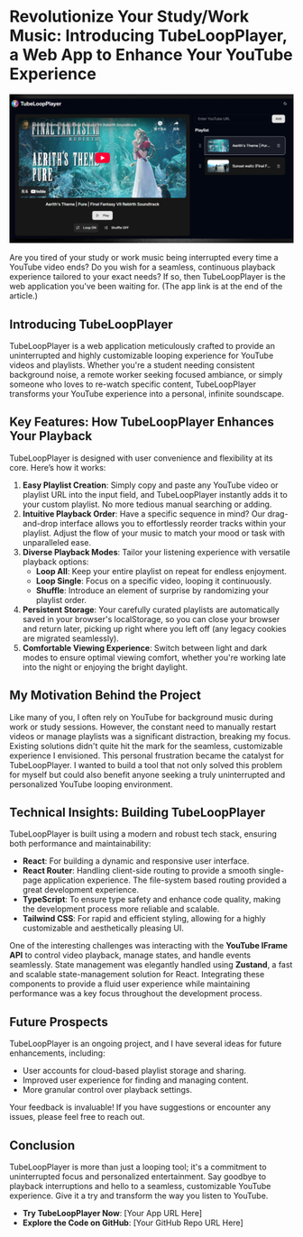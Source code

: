 # Revolutionize Your Study/Work Music: Introducing TubeLoopPlayer, a Web App to Enhance Your YouTube Experience

![TubeLoopPlayer Screenshot](../public/ogp-image.png)

Are you tired of your study or work music being interrupted every time a YouTube video ends? Do you wish for a seamless, continuous playback experience tailored to your exact needs? If so, then TubeLoopPlayer is the web application you've been waiting for. (The app link is at the end of the article.)

## Introducing TubeLoopPlayer

TubeLoopPlayer is a web application meticulously crafted to provide an uninterrupted and highly customizable looping experience for YouTube videos and playlists. Whether you're a student needing consistent background noise, a remote worker seeking focused ambiance, or simply someone who loves to re-watch specific content, TubeLoopPlayer transforms your YouTube experience into a personal, infinite soundscape.

## Key Features: How TubeLoopPlayer Enhances Your Playback

TubeLoopPlayer is designed with user convenience and flexibility at its core. Here’s how it works:

1. **Easy Playlist Creation**: Simply copy and paste any YouTube video or playlist URL into the input field, and TubeLoopPlayer instantly adds it to your custom playlist. No more tedious manual searching or adding.
2. **Intuitive Playback Order**: Have a specific sequence in mind? Our drag-and-drop interface allows you to effortlessly reorder tracks within your playlist. Adjust the flow of your music to match your mood or task with unparalleled ease.
3. **Diverse Playback Modes**: Tailor your listening experience with versatile playback options:
    * **Loop All**: Keep your entire playlist on repeat for endless enjoyment.
    * **Loop Single**: Focus on a specific video, looping it continuously.
    * **Shuffle**: Introduce an element of surprise by randomizing your playlist order.
4. **Persistent Storage**: Your carefully curated playlists are automatically saved in your browser's localStorage, so you can close your browser and return later, picking up right where you left off (any legacy cookies are migrated seamlessly).
5. **Comfortable Viewing Experience**: Switch between light and dark modes to ensure optimal viewing comfort, whether you're working late into the night or enjoying the bright daylight.

## My Motivation Behind the Project

Like many of you, I often rely on YouTube for background music during work or study sessions. However, the constant need to manually restart videos or manage playlists was a significant distraction, breaking my focus. Existing solutions didn't quite hit the mark for the seamless, customizable experience I envisioned. This personal frustration became the catalyst for TubeLoopPlayer. I wanted to build a tool that not only solved this problem for myself but could also benefit anyone seeking a truly uninterrupted and personalized YouTube looping environment.

## Technical Insights: Building TubeLoopPlayer

TubeLoopPlayer is built using a modern and robust tech stack, ensuring both performance and maintainability:

* **React**: For building a dynamic and responsive user interface.
* **React Router**: Handling client-side routing to provide a smooth single-page application experience. The file-system based routing provided a great development experience.
* **TypeScript**: To ensure type safety and enhance code quality, making the development process more reliable and scalable.
* **Tailwind CSS**: For rapid and efficient styling, allowing for a highly customizable and aesthetically pleasing UI.

One of the interesting challenges was interacting with the **YouTube IFrame API** to control video playback, manage states, and handle events seamlessly. State management was elegantly handled using **Zustand**, a fast and scalable state-management solution for React. Integrating these components to provide a fluid user experience while maintaining performance was a key focus throughout the development process.

## Future Prospects

TubeLoopPlayer is an ongoing project, and I have several ideas for future enhancements, including:

* User accounts for cloud-based playlist storage and sharing.
* Improved user experience for finding and managing content.
* More granular control over playback settings.

Your feedback is invaluable! If you have suggestions or encounter any issues, please feel free to reach out.

## Conclusion

TubeLoopPlayer is more than just a looping tool; it's a commitment to uninterrupted focus and personalized entertainment. Say goodbye to playback interruptions and hello to a seamless, customizable YouTube experience. Give it a try and transform the way you listen to YouTube.

* **Try TubeLoopPlayer Now**: [Your App URL Here]
* **Explore the Code on GitHub**: [Your GitHub Repo URL Here]
